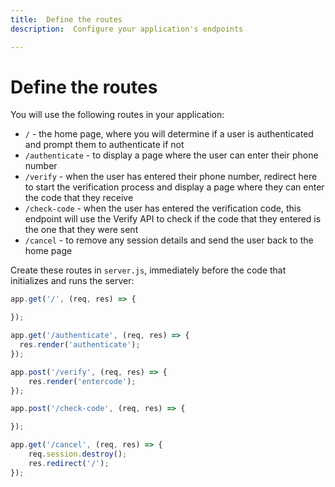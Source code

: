 ```yaml
---
title:  Define the routes
description:  Configure your application's endpoints

---
```


Define the routes
=================

You will use the following routes in your application:

* `/` - the home page, where you will determine if a user is authenticated and prompt them to authenticate if not
* `/authenticate` - to display a page where the user can enter their phone number
* `/verify` - when the user has entered their phone number, redirect here to start the verification process and display a page where they can enter the code that they receive
* `/check-code` - when the user has entered the verification code, this endpoint will use the Verify API to check if the code that they entered is the one that they were sent
* `/cancel` - to remove any session details and send the user back to the home page

Create these routes in `server.js`, immediately before the code that initializes and runs the server:

```javascript
app.get('/', (req, res) => {

});

app.get('/authenticate', (req, res) => {
  res.render('authenticate');
});

app.post('/verify', (req, res) => {
	res.render('entercode');
});

app.post('/check-code', (req, res) => {

});

app.get('/cancel', (req, res) => {
	req.session.destroy();
	res.redirect('/');
});
```

